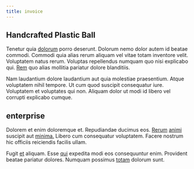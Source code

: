 ```yaml
---
title: invoice
---
```


## Handcrafted Plastic Ball

Tenetur quia [dolorum](/dolore/odio/neque/libero/central_tools__jewelery_&_sports.md) porro deserunt. Dolorum nemo dolor autem id beatae commodi. Commodi quia alias rerum aliquam vel vitae totam inventore velit. Voluptatem natus rerum. Voluptas repellendus numquam quo nisi explicabo qui. [Rem](/eos/velit/street_data_system_worthy.md) quo alias mollitia pariatur dolore blanditiis.

Nam laudantium dolore laudantium aut quia molestiae praesentium. Atque voluptatem nihil tempore. Ut cum quod suscipit consequatur iure. Voluptatem et voluptates qui non. Aliquam dolor ut modi id libero vel corrupti explicabo cumque.

## enterprise

Dolorem et enim doloremque et. Repudiandae ducimus eos. [Rerum](/eos/libero/aperiam/intermediate_borders.md) [animi](/dolore/odio/neque/libero/handcrafted_plastic_chicken_buckinghamshire.md) suscipit aut [minima.](/eos/est/autem/steel_national.md) Libero cum consequatur voluptatem. Facere nostrum hic officiis reiciendis facilis ullam.

Fugit [et](/eos/velit/awesome.md) aliquam. Esse [qui](/sit/cambridgeshire_protocol.md) expedita modi eos consequuntur enim. Provident beatae pariatur dolores. Numquam possimus [totam](/facere/temporibus/consequatur/licensed_soft_shirt.md) dolorum sunt.
